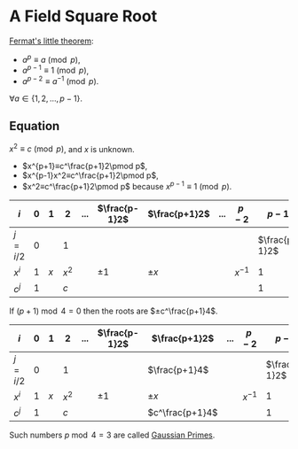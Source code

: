# A Field Square Root

[Fermat's little theorem](https://en.wikipedia.org/wiki/Fermat%27s_little_theorem):

- $a^p ≡ a \pmod p$,
- $a^{p-1} ≡ 1 \pmod p$,
- $a^{p-2} ≡ a^{-1} \pmod p$.

$∀ a ∈ \{1, 2, …, p-1\}$.

## Equation

$x^2 ≡ c \pmod p$, and $x$ is unknown.

- $x^{p+1}≡c^\frac{p+1}2\pmod p$,
- $x^{p-1}x^2≡c^\frac{p+1}2\pmod p$,
- $x^2≡c^\frac{p+1}2\pmod p$ because $x^{p-1} ≡ 1 \pmod p$.

|$i$    |0|1  |    2|...|$\frac{p-1}2$|$\frac{p+1}2$|...|$p-2$   |$p-1$        |$p$|$p+1$        |
|-------|-|---|-----|---|-------------|-------------|---|--------|-------------|---|-------------|
|$j=i/2$|0|   |    1|   |             |             |   |        |$\frac{p-1}2$|   |$\frac{p+1}2$|
|$x^i$  |1|$x$|$x^2$|   |±1           |$±x$         |   |$x^{-1}$|1            |$x$|$x^2$        |
|$c^j$  |1|   |$c$  |   |             |             |   |        |1            |   |$c$          |

If $(p+1) \bmod 4 = 0$ then the roots are $±c^\frac{p+1}4$. 

|$i$    |0|1  |    2|...|$\frac{p-1}2$|$\frac{p+1}2$  |...|$p-2$   |$p-1$        |$p$|$p+1$        |
|-------|-|---|-----|---|-------------|---------------|---|--------|-------------|---|-------------|
|$j=i/2$|0|   |    1|   |             |$\frac{p+1}4$  |   |        |$\frac{p-1}2$|   |$\frac{p+1}2$|
|$x^i$  |1|$x$|$x^2$|   |±1           |$±x$           |   |$x^{-1}$|1            |$x$|$x^2$        |
|$c^j$  |1|   |$c$  |   |             |$c^\frac{p+1}4$|   |        |1            |   |$c$          |

Such numbers $p \bmod 4 = 3$ are called [Gaussian Primes](https://en.wikipedia.org/wiki/Gaussian_integer#Gaussian_primes).
